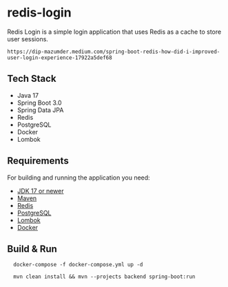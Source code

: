 # redis-login

Redis Login is a simple login application that uses Redis as a cache to store user sessions.

    https://dip-mazumder.medium.com/spring-boot-redis-how-did-i-improved-user-login-experience-17922a5def68
## Tech Stack

- Java 17
- Spring Boot 3.0
- Spring Data JPA
- Redis
- PostgreSQL
- Docker
- Lombok

## Requirements

For building and running the application you need:

- [JDK 17 or newer](https://www.oracle.com/java/technologies/javase-downloads.html)
- [Maven](https://maven.apache.org)
- [Redis](https://redis.io/)
- [PostgreSQL](https://www.postgresql.org/)
- [Lombok](https://projectlombok.org/)
- [Docker](https://www.docker.com/)

## Build & Run

```shell
  docker-compose -f docker-compose.yml up -d
```

```shell
  mvn clean install && mvn --projects backend spring-boot:run
```